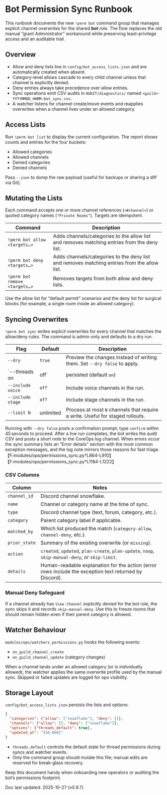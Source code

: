 # Bot Permission Sync Runbook

This runbook documents the new `!perm bot` command group that manages
explicit channel overwrites for the shared **bot** role. The flow replaces the
old manual “grant Administrator” workaround while preserving least-privilege
access and an auditable trail.

## Overview

- Allow and deny lists live in `config/bot_access_lists.json` and are
  automatically created when absent.
- Category-level allows cascade to every child channel unless that channel is
  explicitly denied.
- Deny entries always take precedence over allow entries.
- Sync operations emit CSV audits in `AUDIT/diagnostics/` named
  `<guild>-YYYYMMDD_HHMM-bot_sync.csv`.
- A watcher listens for channel create/move events and reapplies overwrites when
  a channel lives under an allowed category.

## Access Lists

Run `!perm bot list` to display the current configuration. The report shows
counts and entries for the four buckets:

- Allowed categories
- Allowed channels
- Denied categories
- Denied channels

Pass `--json` to dump the raw payload (useful for backups or sharing a diff via
Git).

## Mutating the Lists

Each command accepts one or more channel references (`<#channel>`) or quoted
category names (`"Private Rooms"`). Targets are idempotent.

| Command | Description |
| --- | --- |
| `!perm bot allow <targets…>` | Adds channels/categories to the allow list and removes matching entries from the deny list. |
| `!perm bot deny <targets…>` | Adds channels/categories to the deny list and removes matching entries from the allow list. |
| `!perm bot remove <targets…>` | Removes targets from both allow and deny lists. |

Use the allow list for “default permit” scenarios and the deny list for
surgical blocks (for example, a single room inside an allowed category).

## Syncing Overwrites

`!perm bot sync` writes explicit overwrites for every channel that matches the
allow/deny rules. The command is admin-only and defaults to a dry run.

| Flag | Default | Description |
| --- | --- | --- |
| `--dry` | `true` | Preview the changes instead of writing them. Set `--dry false` to apply. |
| `--threads on|off` | persisted (default `on`) | Toggle thread creation/sending permissions. When applied live, this also updates the stored default. |
| `--include voice` | `off` | Include voice channels in the run. |
| `--include stage` | `off` | Include stage channels in the run. |
| `--limit N` | unlimited | Process at most `N` channels that require a write. Useful for staged rollouts. |

Running with `--dry false` posts a confirmation prompt; type `confirm` within
45 seconds to proceed. After a live run completes, the bot writes the audit CSV
and posts a short note to the CoreOps log channel. When errors occur the
sync summary lists an “Error details” section with the most common exception
messages, and the log note mirrors those reasons for fast triage.【F:modules/ops/permissions_sync.py†L864-L910】【F:modules/ops/permissions_sync.py†L1184-L1222】

### CSV Columns

| Column | Notes |
| --- | --- |
| `channel_id` | Discord channel snowflake. |
| `name` | Channel or category name at the time of sync. |
| `type` | Discord channel type (text, forum, category, etc.). |
| `category` | Parent category label if applicable. |
| `matched_by` | Which list produced the match (`category-allow`, `channel-deny`, etc.). |
| `prior_state` | Summary of the existing overwrite (or `missing`). |
| `action` | `created`, `updated`, `plan-create`, `plan-update`, `noop`, `skip-manual-deny`, or `skip-limit`. |
| `details` | Human-readable explanation for the action (error rows include the exception text returned by Discord). |

### Manual Deny Safeguard

If a channel already has `View Channel` explicitly denied for the bot role, the
sync skips it and records `skip-manual-deny`. Use this to freeze rooms that
should remain hidden even if their parent category is allowed.

## Watcher Behaviour

`modules/ops/watchers_permissions.py` hooks the following events:

- `on_guild_channel_create`
- `on_guild_channel_update` (category changes)

When a channel lands under an allowed category (or is individually allowed), the
watcher applies the same overwrite profile used by the manual sync. Skipped or
failed updates are logged for ops visibility.

## Storage Layout

`config/bot_access_lists.json` persists the lists and options:

```json
{
  "categories": {"allow": ["snowflake"], "deny": []},
  "channels": {"allow": [], "deny": ["snowflake"]},
  "options": {"threads_default": true},
  "updated_at": "ISO-8601"
}
```

- `threads_default` controls the default state for thread permissions during
  syncs and watcher events.
- Only the command group should mutate this file; manual edits are reserved for
  break-glass recovery.

Keep this document handy when onboarding new operators or auditing the bot’s
permissions footprint.

Doc last updated: 2025-10-27 (v0.9.7)

